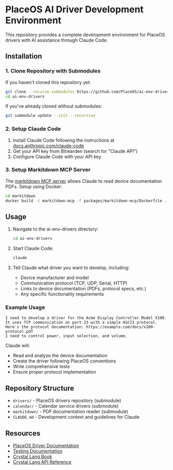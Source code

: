 # PlaceOS AI Driver Development Environment

This repository provides a complete development environment for PlaceOS drivers with AI assistance through Claude Code.

## Installation

### 1. Clone Repository with Submodules

If you haven't cloned this repository yet:
```bash
git clone --recurse-submodules https://github.com/PlaceOS/ai-env-drivers.git
cd ai-env-drivers
```

If you've already cloned without submodules:
```bash
git submodule update --init --recursive
```

### 2. Setup Claude Code

1. Install Claude Code following the instructions at [docs.anthropic.com/claude-code](https://docs.anthropic.com/en/docs/claude-code/overview)
2. Get your API key from Bitwarden (search for "Claude API")
3. Configure Claude Code with your API key

### 3. Setup Markitdown MCP Server

The [markitdown MCP server](https://github.com/microsoft/markitdown) allows Claude to read device documentation PDFs. Setup using Docker:

```bash
cd markitdown
docker build -t markitdown-mcp -f packages/markitdown-mcp/Dockerfile .
```

## Usage

1. Navigate to the ai-env-drivers directory:
   ```bash
   cd ai-env-drivers
   ```

2. Start Claude Code:
   ```bash
   claude
   ```

3. Tell Claude what driver you want to develop, including:
   - Device manufacturer and model
   - Communication protocol (TCP, UDP, Serial, HTTP)
   - Links to device documentation (PDFs, protocol specs, etc.)
   - Any specific functionality requirements

### Example Usage

```
I need to develop a driver for the Acme Display Controller Model X100. 
It uses TCP communication on port 23 with a simple ASCII protocol.
Here's the protocol documentation: https://example.com/docs/x100-protocol.pdf
I need to control power, input selection, and volume.
```

Claude will:
- Read and analyze the device documentation
- Create the driver following PlaceOS conventions
- Write comprehensive tests
- Ensure proper protocol implementation

## Repository Structure

- `drivers/` - PlaceOS drivers repository (submodule)
- `calendar/` - Calendar service drivers (submodule)
- `markitdown/` - PDF documentation reader (submodule)
- `CLAUDE.md` - Development context and guidelines for Claude

## Resources

- [PlaceOS Driver Documentation](https://docs.placeos.com/tutorials/backend/write-a-driver)
- [Testing Documentation](https://docs.placeos.com/tutorials/backend/write-a-driver/testing-drivers)
- [Crystal Lang Book](https://crystal-lang.org/reference/latest/)
- [Crystal Lang API Reference](https://crystal-lang.org/api/latest/)
